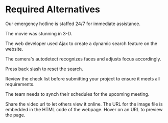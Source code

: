 # Required Alternatives

<!-- 24/7 -->
Our emergency hotline is staffed 24/7 for immediate assistance.

<!-- 3-D -->
The movie was stunning in 3-D.

<!-- Ajax -->
The web developer used Ajax to create a dynamic search feature on the website.

<!-- auto-detect -->
The camera's autodetect recognizes faces and adjusts focus accordingly.

<!-- back slash -->
Press back slash to reset the search.

<!-- check list -->
Review the check list before submitting your project to ensure it meets all requirements.

<!-- synch -->
The team needs to synch their schedules for the upcoming meeting.

<!-- url -->
Share the video url to let others view it online.
The URL for the image file is embedded in the HTML code of the webpage.
Hover on an URL to preview the page.
